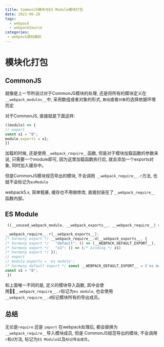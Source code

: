 ```yaml
---
title: CommonJS模块与ES Module模块打包
date: 2021-06-28
tags:
  - webpack
  - webpackSource
categories: 
 - webpack源码解析
---
```


# 模块化打包

## CommonJS

就像是上一节所说过对于CommonJS模块的处理, 还是将所有的模块定义在`__webpack_modules__`中, 采用数组或者对象的形式, `数组`或者`对象`的选择依据环境而定

对于CommonJS, 直接就是下面这样:

```js
((module) => {
// export 
const x1 = "B";
module.exports = x1;
})
```

加载的时候, 还是使用`__webpack_require__`函数, 但是对于模块加载函数的参数来说, 只需要一个module即可, 因为这里加载函数执行后, 就会添加一个exports对象, 同时加入缓存中。

但是CommonJS模块规范导出的模块, 不会调用 `__webpack_require__.r`方法, 也就不会标记为`esModule`

webpack5.x, 简单粗暴, 缓存也不用做修改, 直接封装在了`__webpack_require__`函数内部。

## ES Module

```js
 ((__unused_webpack_module, __webpack_exports__, __webpack_require__) => {

__webpack_require__.r(__webpack_exports__);
/* harmony export */ __webpack_require__.d(__webpack_exports__, {
/* harmony export */   "default": () => (__WEBPACK_DEFAULT_EXPORT__),
/* harmony export */   "x1": () => (/* binding */ x1)
/* harmony export */ });
// export
// module.exports = 'es module';
/* harmony default export */ const __WEBPACK_DEFAULT_EXPORT__ = ('es module');
const x1 = "B";
 })
```

和上面唯一不同的是, 定义的模块导入函数, 其中会使用`__webpack_require__.r`标记为`es module`, 也会使用 `__webpack_require__.d`标记模块所有的导出成员。

## 总结

无论是`require` 还是 `import` 在webpack处理后, 都会替换为 `__webpack_require__`导入模块成员, 但是 CommonJS规范导出的模块, 不会调用 `r`和`d`方法, 标记为`ES Module`以及`标记导出成员`。
